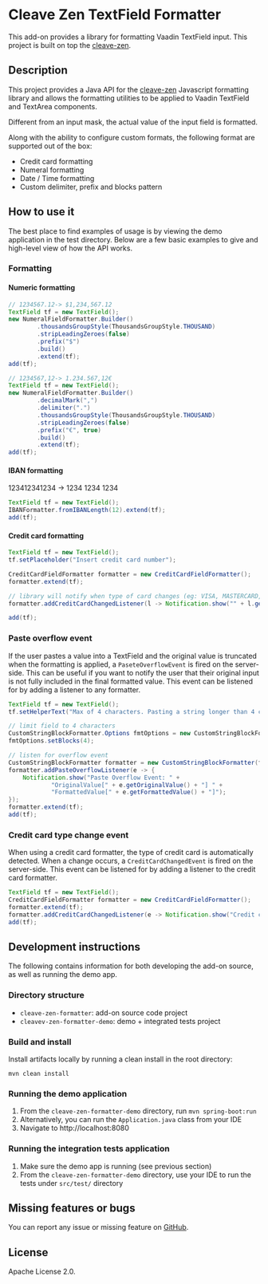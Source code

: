 # Cleave Zen TextField Formatter

[//]: # ([![Published on Vaadin  Directory]&#40;https://img.shields.io/badge/Vaadin%20Directory-published-00b4f0.svg&#41;]&#40;https://vaadin.com/directory/component/textfield-formatter&#41;)

[//]: # ([![Stars on Vaadin Directory]&#40;https://img.shields.io/vaadin-directory/star/textfield-formatter.svg&#41;]&#40;https://vaadin.com/directory/component/textfield-formatter&#41;)

This add-on provides a library for formatting Vaadin TextField input.
This project is built on top the [cleave-zen](https://nosir.github.io/cleave-zen/).

## Description

This project provides a Java API for the [cleave-zen](https://nosir.github.io/cleave-zen/) 
Javascript formatting library and allows the formatting utilities to be applied to 
Vaadin TextField and TextArea components.

Different from an input mask, the actual value of the input field is formatted.

Along with the ability to configure custom formats, the following format 
are supported out of the box:

- Credit card formatting
- Numeral formatting
- Date / Time formatting
- Custom delimiter, prefix and blocks pattern

## How to use it

The best place to find examples of usage is by viewing the demo application in the test directory.
Below are a few basic examples to give and high-level view of how the API works.

### Formatting

#### Numeric formatting

```java
// 1234567.12-> $1,234,567.12
TextField tf = new TextField();
new NumeralFieldFormatter.Builder()
        .thousandsGroupStyle(ThousandsGroupStyle.THOUSAND)
        .stripLeadingZeroes(false)
        .prefix("$")
        .build()
        .extend(tf);
add(tf);
```

```java
// 1234567,12-> 1.234.567,12€
TextField tf = new TextField();
new NumeralFieldFormatter.Builder()
        .decimalMark(",")
        .delimiter(".")
        .thousandsGroupStyle(ThousandsGroupStyle.THOUSAND)
        .stripLeadingZeroes(false)
        .prefix("€", true)
        .build()
        .extend(tf);
add(tf);
```

#### IBAN formatting

123412341234 -> 1234 1234 1234

```java
TextField tf = new TextField();
IBANFormatter.fromIBANLength(12).extend(tf);
add(tf);
```

#### Credit card formatting

```java
TextField tf = new TextField();
tf.setPlaceholder("Insert credit card number");

CreditCardFieldFormatter formatter = new CreditCardFieldFormatter();
formatter.extend(tf);

// library will notify when type of card changes (eg: VISA, MASTERCARD, etc)
formatter.addCreditCardChangedListener(l -> Notification.show("" + l.getCreditCardType()));

add(tf);
```

### Paste overflow event

If the user pastes a value into a TextField and the original value is truncated when the formatting is applied, 
a `PaseteOverflowEvent` is fired on the server-side. This can be useful if you want to notify the user that their
original input is not fully included in the final formatted value. This event can be listened for by adding a 
listener to any formatter.

```java
TextField tf = new TextField();
tf.setHelperText("Max of 4 characters. Pasting a string longer than 4 characters will result in a notification.");

// limit field to 4 characters
CustomStringBlockFormatter.Options fmtOptions = new CustomStringBlockFormatter.Options();
fmtOptions.setBlocks(4);

// listen for overflow event
CustomStringBlockFormatter formatter = new CustomStringBlockFormatter(fmtOptions);
formatter.addPasteOverflowListener(e -> {
    Notification.show("Paste Overflow Event: " +
            "OriginalValue[" + e.getOriginalValue() + "] " +
            "FormattedValue[" + e.getFormattedValue() + "]");
});
formatter.extend(tf);
add(tf);
```

### Credit card type change event

When using a credit card formatter, the type of credit card is automatically detected. When a change occurs, a 
`CreditCardChangedEvent` is fired on the server-side. This event can be listened for by adding a listener to 
the credit card formatter.

```java
TextField tf = new TextField();
CreditCardFieldFormatter formatter = new CreditCardFieldFormatter();
formatter.extend(tf);
formatter.addCreditCardChangedListener(e -> Notification.show("Credit card type: " + e.getCreditCardType()));
add(tf);
```
## Development instructions

The following contains information for both developing the add-on source, as well as running the demo app.

### Directory structure
- `cleave-zen-formatter`: add-on source code project
- `cleavev-zen-formatter-demo`: demo + integrated tests project

### Build and install

Install artifacts locally by running a clean install in the root directory:
```
mvn clean install
```

### Running the demo application
1. From the `cleave-zen-formatter-demo` directory, run `mvn spring-boot:run`
2. Alternatively, you can run the `Application.java` class from your IDE
3. Navigate to http://localhost:8080

### Running the integration tests application
1. Make sure the demo app is running (see previous section)
2. From the `cleave-zen-formatter-demo` directory, use your IDE to run the tests under `src/test/` directory

## Missing features or bugs

You can report any issue or missing feature on [GitHub](https://github.com/vaadin-component-factory/textfieldformatter-zen/issues).

## License

Apache License 2.0.